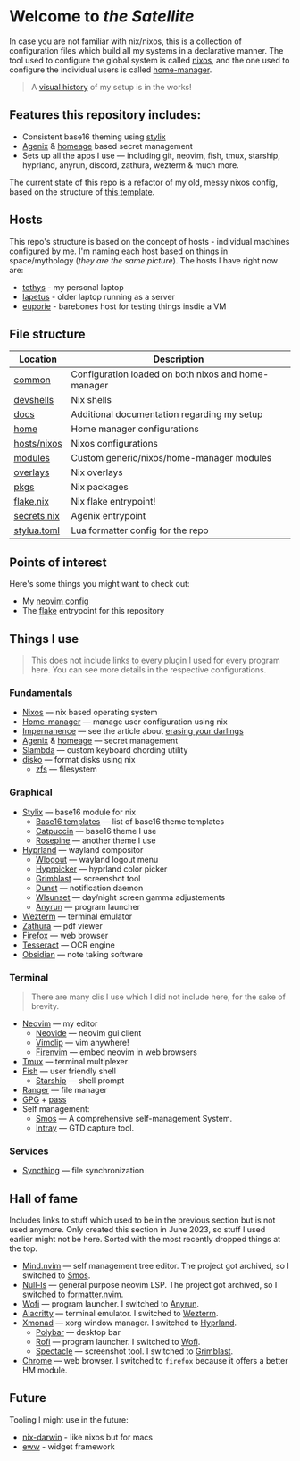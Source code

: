 # Welcome to _the Satellite_

In case you are not familiar with nix/nixos, this is a collection of configuration files which build all my systems in a declarative manner. The tool used to configure the global system is called [nixos](https://nixos.org/), and the one used to configure the individual users is called [home-manager](https://github.com/nix-community/home-manager).

> A [visual history](./docs/history.md) of my setup is in the works!

## Features this repository includes:

- Consistent base16 theming using [stylix](https://github.com/danth/stylix)
- [Agenix](https://github.com/ryantm/agenix) & [homeage](https://github.com/jordanisaacs/homeage) based secret management
- Sets up all the apps I use — including git, neovim, fish, tmux, starship, hyprland, anyrun, discord, zathura, wezterm & much more.

The current state of this repo is a refactor of my old, messy nixos config, based on the structure of [this template](https://github.com/Misterio77/nix-starter-configs).

## Hosts

This repo's structure is based on the concept of hosts - individual machines configured by me. I'm naming each host based on things in space/mythology (_they are the same picture_). The hosts I have right now are:

- [tethys](./hosts/nixos/tethys/) - my personal laptop
- [lapetus](./hosts/nixos/lapetus/) - older laptop running as a server
- [euporie](./hosts/nixos/euporie/) - barebones host for testing things insdie a VM

## File structure

| Location                     | Description                                         |
| ---------------------------- | --------------------------------------------------- |
| [common](./common)           | Configuration loaded on both nixos and home-manager |
| [devshells](./devshells)     | Nix shells                                          |
| [docs](./docs)               | Additional documentation regarding my setup         |
| [home](./home)               | Home manager configurations                         |
| [hosts/nixos](./hosts/nixos) | Nixos configurations                                |
| [modules](./modules)         | Custom generic/nixos/home-manager modules           |
| [overlays](./overlays)       | Nix overlays                                        |
| [pkgs](./pkgs)               | Nix packages                                        |
| [flake.nix](./flake.nix)     | Nix flake entrypoint!                               |
| [secrets.nix](./secrets.nix) | Agenix entrypoint                                   |
| [stylua.toml](./stylua.toml) | Lua formatter config for the repo                   |

## Points of interest

Here's some things you might want to check out:

- My [neovim config](./dotfiles/neovim)
- The [flake](./flake.nix) entrypoint for this repository

## Things I use

> This does not include links to every plugin I used for every program here. You can see more details in the respective configurations.

### Fundamentals

- [Nixos](http://nixos.org/) — nix based operating system
- [Home-manager](https://github.com/nix-community/home-manager) — manage user configuration using nix
- [Impernanence](https://github.com/nix-community/impermanence) — see the article about [erasing your darlings](https://grahamc.com/blog/erase-your-darlings)
- [Agenix](https://github.com/ryantm/agenix) & [homeage](https://github.com/jordanisaacs/homeage) — secret management
- [Slambda](https://github.com/Mateiadrielrafael/slambda) — custom keyboard chording utility
- [disko](https://github.com/nix-community/disko) — format disks using nix
  - [zfs](https://openzfs.org/wiki/Main_Page) — filesystem

### Graphical

- [Stylix](https://github.com/danth/stylix) — base16 module for nix
  - [Base16 templates](https://github.com/chriskempson/base16-templates-source) — list of base16 theme templates
  - [Catpuccin](https://github.com/catppuccin/catppuccin) — base16 theme I use
  - [Rosepine](https://rosepinetheme.com/) — another theme I use
- [Hyprland](https://hyprland.org/) — wayland compositor
  - [Wlogout](https://github.com/ArtsyMacaw/wlogout) — wayland logout menu
  - [Hyprpicker](https://github.com/hyprwm/hyprpicker) — hyprland color picker
  - [Grimblast](https://github.com/hyprwm/contrib/tree/main/grimblast) — screenshot tool
  - [Dunst](https://dunst-project.org/) — notification daemon
  - [Wlsunset](https://sr.ht/~kennylevinsen/wlsunset/) — day/night screen gamma adjustements
  - [Anyrun](https://github.com/Kirottu/anyrun) — program launcher
- [Wezterm](https://wezfurlong.org/wezterm/) — terminal emulator
- [Zathura](https://pwmt.org/projects/zathura/) — pdf viewer
- [Firefox](https://www.mozilla.org/en-US/firefox/) — web browser
- [Tesseract](https://github.com/tesseract-ocr/tesseract) — OCR engine
- [Obsidian](https://obsidian.md/) — note taking software

### Terminal

> There are many clis I use which I did not include here, for the sake of brevity.

- [Neovim](https://neovim.io/) — my editor
  - [Neovide](https://neovide.dev/index.html) — neovim gui client
  - [Vimclip](https://github.com/hrantzsch/vimclip) — vim anywhere!
  - [Firenvim](https://github.com/glacambre/firenvim) — embed neovim in web browsers
- [Tmux](https://github.com/tmux/tmux/wiki) — terminal multiplexer
- [Fish](https://fishshell.com/) — user friendly shell
  - [Starship](https://starship.rs/) — shell prompt
- [Ranger](https://github.com/ranger/ranger) — file manager
- [GPG](https://gnupg.org/) + [pass](https://www.passwordstore.org/)
- Self management:
  - [Smos](https://github.com/NorfairKing/smos) — A comprehensive self-management System.
  - [Intray](https://github.com/NorfairKing/intray) — GTD capture tool.

### Services

- [Syncthing](https://syncthing.net/) — file synchronization

## Hall of fame

Includes links to stuff which used to be in the previous section but is not used anymore. Only created this section in June 2023, so stuff I used earlier might not be here. Sorted with the most recently dropped things at the top.

- [Mind.nvim](https://github.com/phaazon/mind.nvim) — self management tree editor. The project got archived, so I switched to [Smos](https://github.com/NorfairKing/smos).
- [Null-ls](https://github.com/jose-elias-alvarez/null-ls.nvim) — general purpose neovim LSP. The project got archived, so I switched to [formatter.nvim](https://github.com/mhartington/formatter.nvim).
- [Wofi](https://sr.ht/~scoopta/wofi/) — program launcher. I switched to [Anyrun](https://github.com/Kirottu/anyrun).
- [Alacritty](https://github.com/alacritty/alacritty) — terminal emulator. I switched to [Wezterm](https://wezfurlong.org/wezterm/).
- [Xmonad](https://xmonad.org/) — xorg window manager. I switched to [Hyprland](https://hyprland.org/).
  - [Polybar](https://github.com/polybar/polybar) — desktop bar
  - [Rofi](https://github.com/davatorium/rofi) — program launcher. I switched to [Wofi](https://sr.ht/~scoopta/wofi/).
  - [Spectacle](https://apps.kde.org/spectacle/) — screenshot tool. I switched to [Grimblast](https://github.com/hyprwm/contrib/tree/main/grimblast).
- [Chrome](https://www.google.com/chrome/) — web browser. I switched to `firefox` because it offers a better HM module.

## Future

Tooling I might use in the future:

- [nix-darwin](https://github.com/LnL7/nix-darwin) - like nixos but for macs
- [eww](https://github.com/elkowar/eww) - widget framework
